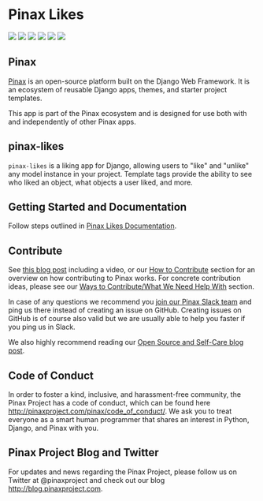 # Pinax Likes

[![](http://slack.pinaxproject.com/badge.svg)](http://slack.pinaxproject.com/)
[![](https://img.shields.io/travis/pinax/pinax-likes.svg)](https://travis-ci.org/pinax/pinax-likes)
[![](https://img.shields.io/coveralls/pinax/pinax-likes.svg)](https://coveralls.io/r/pinax/pinax-likes)
[![](https://img.shields.io/pypi/dm/pinax-likes.svg)](https://pypi.python.org/pypi/pinax-likes/)
[![](https://img.shields.io/pypi/v/pinax-likes.svg)](https://pypi.python.org/pypi/pinax-likes/)
[![](https://img.shields.io/badge/license-MIT-blue.svg)](https://pypi.python.org/pypi/pinax-likes/)

## Pinax

[Pinax](http://pinaxproject.com/pinax/) is an open-source platform built on the
Django Web Framework. It is an ecosystem of reusable Django apps, themes, and
starter project templates.

This app is part of the Pinax ecosystem and is designed for use both with and
independently of other Pinax apps.

## pinax-likes

``pinax-likes`` is a liking app for Django, allowing users to "like" and "unlike"
any model instance in your project. Template tags provide the ability to see who
liked an object, what objects a user liked, and more.

## Getting Started and Documentation

Follow steps outlined in [Pinax Likes Documentation](https://github.com/pinax/pinax-likes/blob/master/docs/index.md).

## Contribute

See [this blog post](http://blog.pinaxproject.com/2016/02/26/recap-february-pinax-hangout/) including a video, or our [How to Contribute](http://pinaxproject.com/pinax/how_to_contribute/) section for an overview on how contributing to Pinax works. For concrete contribution ideas, please see our [Ways to Contribute/What We Need Help With](http://pinaxproject.com/pinax/ways_to_contribute/) section.

In case of any questions we recommend you [join our Pinax Slack team](http://slack.pinaxproject.com) and ping us there instead of creating an issue on GitHub. Creating issues on GitHub is of course also valid but we are usually able to help you faster if you ping us in Slack.

We also highly recommend reading our [Open Source and Self-Care blog post](http://blog.pinaxproject.com/2016/01/19/open-source-and-self-care/).


## Code of Conduct

In order to foster a kind, inclusive, and harassment-free community, the Pinax Project has a code of conduct, which can be found here http://pinaxproject.com/pinax/code_of_conduct/. We ask you to treat everyone as a smart human programmer that shares an interest in Python, Django, and Pinax with you.


## Pinax Project Blog and Twitter

For updates and news regarding the Pinax Project, please follow us on Twitter at @pinaxproject and check out our blog http://blog.pinaxproject.com.